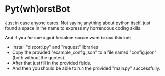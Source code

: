 # Pyt⟨wh⟩orstBot
Just in case anyone cares: Not saying anything about python itself, just found a space in the name to express my horrendous coding skills.

And if you for some god forsaken reason want to use this bot;

- Install "discord.py" and "request" libraries
- Copy the provided "example_config.json" to a file named "config.json" (both without the quotes).
- After that just fill in the provided fields.
- And then you should be able to run the provided "main.py" successfully.
